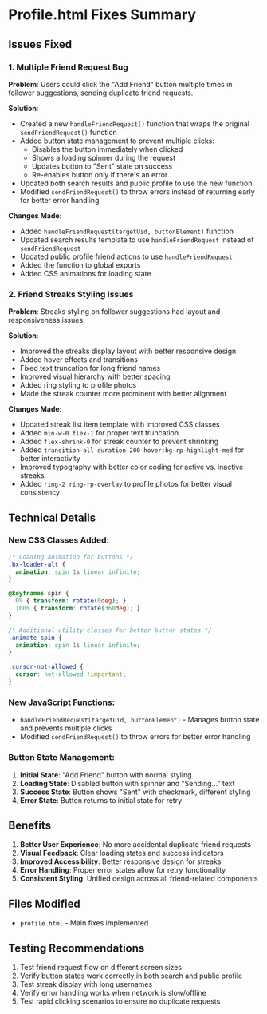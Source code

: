 # Profile.html Fixes Summary

## Issues Fixed

### 1. Multiple Friend Request Bug
**Problem**: Users could click the "Add Friend" button multiple times in follower suggestions, sending duplicate friend requests.

**Solution**: 
- Created a new `handleFriendRequest()` function that wraps the original `sendFriendRequest()` function
- Added button state management to prevent multiple clicks:
  - Disables the button immediately when clicked
  - Shows a loading spinner during the request
  - Updates button to "Sent" state on success
  - Re-enables button only if there's an error
- Updated both search results and public profile to use the new function
- Modified `sendFriendRequest()` to throw errors instead of returning early for better error handling

**Changes Made**:
- Added `handleFriendRequest(targetUid, buttonElement)` function
- Updated search results template to use `handleFriendRequest` instead of `sendFriendRequest`
- Updated public profile friend actions to use `handleFriendRequest`
- Added the function to global exports
- Added CSS animations for loading state

### 2. Friend Streaks Styling Issues
**Problem**: Streaks styling on follower suggestions had layout and responsiveness issues.

**Solution**:
- Improved the streaks display layout with better responsive design
- Added hover effects and transitions
- Fixed text truncation for long friend names
- Improved visual hierarchy with better spacing
- Added ring styling to profile photos
- Made the streak counter more prominent with better alignment

**Changes Made**:
- Updated streak list item template with improved CSS classes
- Added `min-w-0 flex-1` for proper text truncation
- Added `flex-shrink-0` for streak counter to prevent shrinking
- Added `transition-all duration-200 hover:bg-rp-highlight-med` for better interactivity
- Improved typography with better color coding for active vs. inactive streaks
- Added `ring-2 ring-rp-overlay` to profile photos for better visual consistency

## Technical Details

### New CSS Classes Added:
```css
/* Loading animation for buttons */
.bx-loader-alt {
  animation: spin 1s linear infinite;
}

@keyframes spin {
  0% { transform: rotate(0deg); }
  100% { transform: rotate(360deg); }
}

/* Additional utility classes for better button states */
.animate-spin {
  animation: spin 1s linear infinite;
}

.cursor-not-allowed {
  cursor: not-allowed !important;
}
```

### New JavaScript Functions:
- `handleFriendRequest(targetUid, buttonElement)` - Manages button state and prevents multiple clicks
- Modified `sendFriendRequest()` to throw errors for better error handling

### Button State Management:
1. **Initial State**: "Add Friend" button with normal styling
2. **Loading State**: Disabled button with spinner and "Sending..." text
3. **Success State**: Button shows "Sent" with checkmark, different styling
4. **Error State**: Button returns to initial state for retry

## Benefits

1. **Better User Experience**: No more accidental duplicate friend requests
2. **Visual Feedback**: Clear loading states and success indicators
3. **Improved Accessibility**: Better responsive design for streaks
4. **Error Handling**: Proper error states allow for retry functionality
5. **Consistent Styling**: Unified design across all friend-related components

## Files Modified
- `profile.html` - Main fixes implemented

## Testing Recommendations
1. Test friend request flow on different screen sizes
2. Verify button states work correctly in both search and public profile
3. Test streak display with long usernames
4. Verify error handling works when network is slow/offline
5. Test rapid clicking scenarios to ensure no duplicate requests